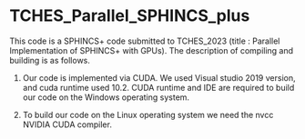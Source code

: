 # TCHES_Parallel_SPHINCS_plus

This code is a SPHINCS+ code submitted to TCHES_2023 (title : Parallel Implementation of SPHINCS+ with GPUs). The description of compiling and building is as follows.

1. Our code is implemented via CUDA. We used Visual studio 2019 version, and cuda runtime used 10.2. CUDA runtime and IDE are required to build our code on the Windows operating system.

2. To build our code on the Linux operating system we need the nvcc NVIDIA CUDA compiler.
